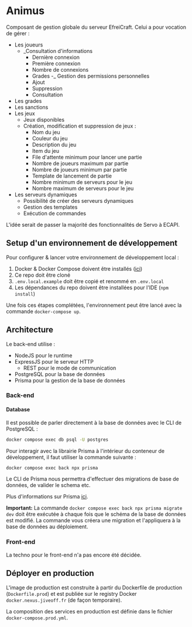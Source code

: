 # Animus

Composant de gestion globale du serveur EfreiCraft.
Celui a pour vocation de gérer :
- Les joueurs
  - _Consultation d'informations
    - Dernière connexion
    - Première connexion
    - Nombre de connexions
    - Grades
  -_ Gestion des permissions personnelles
    - Ajout
    - Suppression
    - Consultation
- Les grades
- Les sanctions
- Les jeux
  - Jeux disponibles
  - Création, modification et suppression de jeux :
    - Nom du jeu
    - Couleur du jeu
    - Description du jeu
    - Item du jeu
    - File d'attente minimum pour lancer une partie
    - Nombre de joueurs maximum par partie
    - Nombre de joueurs minimum par partie
    - Template de lancement de partie
    - Nombre minimum de serveurs pour le jeu
    - Nombre maximum de serveurs pour le jeu
- Les serveurs dynamiques
  - Possibilité de créer des serveurs dynamiques
  - Gestion des templates
  - Exécution de commandes

L'idée serait de passer la majorité des fonctionnalités de Servo à ECAPI.

## Setup d'un environnement de développement

Pour configurer & lancer votre environnement de développement local :

1. Docker & Docker Compose doivent être installés ([ici](https://www.docker.com/products/docker-desktop))
2. Ce repo doit être cloné
3. `.env.local.example` doit être copié et renommé en `.env.local`
4. Les dépendances du repo doivent être installées pour l'IDE (`npm install`)

Une fois ces étapes complétées, l'environnement peut être lancé avec la commande  `docker-compose up`.

## Architecture

Le back-end utilise :
- NodeJS pour le runtime
- ExpressJS pour le serveur HTTP
  - REST pour le mode de communication
- PostgreSQL pour la base de données
- Prisma pour la gestion de la base de données

### Back-end

#### Database

Il est possible de parler directement à la base de données avec le CLI de PostgreSQL : 

```bash
docker compose exec db psql -U postgres
```

Pour interagir avec la librairie Prisma à l'intérieur du conteneur de développement, il faut utiliser la commande suivante :

```bash
docker compose exec back npx prisma
```

Le CLI de Prisma nous permettra d'effectuer des migrations de base de données, de valider le schema etc.

Plus d'informations sur Prisma [ici](https://www.prisma.io/docs/).

**Important:** La commande `docker compose exec back npx prisma migrate dev` doit être exécutée à chaque fois que le schéma de la base de données est modifié. La commande vous créera une migration et l'appliquera à la base de données au déploiement.

### Front-end

La techno pour le front-end n'a pas encore été décidée.

## Déployer en production

L'image de production est construite à partir du Dockerfile de production (`Dockerfile.prod`) et est publiée sur le registry Docker `docker.nexus.jiveoff.fr` (de façon temporaire).

La composition des services en production est définie dans le fichier `docker-compose.prod.yml`.